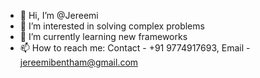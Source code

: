 - 👋 Hi, I’m @Jereemi
- 👀 I’m interested in solving complex problems 
- 🌱 I’m currently learning new frameworks
- 📫 How to reach me: Contact - +91 9774917693, Email - jereemibentham@gmail.com 

<!---
Jereemi/Jereemi is a ✨ special ✨ repository because its `README.md` (this file) appears on your GitHub profile.
You can click the Preview link to take a look at your changes.
--->
